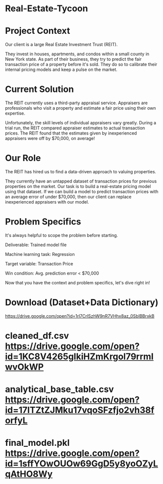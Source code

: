 # Real-Estate-Tycoon
# Project Context
Our client is a large Real Estate Investment Trust (REIT).

They invest in houses, apartments, and condos within a small county in New York state.
As part of their business, they try to predict the fair transaction price of a property before it's sold.
They do so to calibrate their internal pricing models and keep a pulse on the market.

# Current Solution
The REIT currently uses a third-party appraisal service. Appraisers are professionals who visit a property and estimate a fair price using their own expertise.

Unfortunately, the skill levels of individual appraisers vary greatly.
During a trial run, the REIT compared appraiser estimates to actual transaction prices.
The REIT found that the estimates given by inexperienced appraisers were off by $70,000, on average!

# Our Role
The REIT has hired us to find a data-driven approach to valuing properties.

They currently have an untapped dataset of transaction prices for previous properties on the market.
Our task is to build a real-estate pricing model using that dataset.
If we can build a model to predict transaction prices with an average error of under $70,000, then our client can replace inexperienced appraisers with our model.

# Problem Specifics
It's always helpful to scope the problem before starting.

Deliverable: Trained model file

Machine learning task: Regression

Target variable: Transaction Price

Win condition: Avg. prediction error < $70,000

Now that you have the context and problem specifics, let's dive right in!

# Download (Dataset+Data Dictionary)
https://drive.google.com/open?id=1rl7CrlSzhW9nR7VHhx8az_0SbIBBrxkB

# cleaned_df.csv https://drive.google.com/open?id=1KC8V4265gIkiHZmKrgol79rrmIwvOkWP
# analytical_base_table.csv  https://drive.google.com/open?id=17ITZtZJMku17vqoSFzfjo2vh38forfyL
# final_model.pkl https://drive.google.com/open?id=1sffYOwOUOw69GgD5y8yoOZyLqAtHO8Wy
